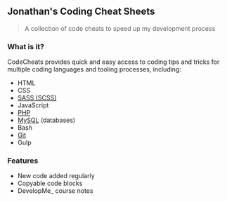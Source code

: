 ## Jonathan's Coding Cheat Sheets

> A collection of code cheats to speed up my development process

### What is it? 

CodeCheats provides quick and easy access to coding tips and tricks for multiple coding languages and tooling processes, including: 
- HTML
- CSS
- [SASS (SCSS)](scss.md)
- JavaScript
- [PHP](php.md)
- [MySQL](mysql.md) (databases)
- Bash
- [Git](git.md)
- Gulp

### Features
- New code added regularly
- Copyable code blocks
- DevelopMe_ course notes